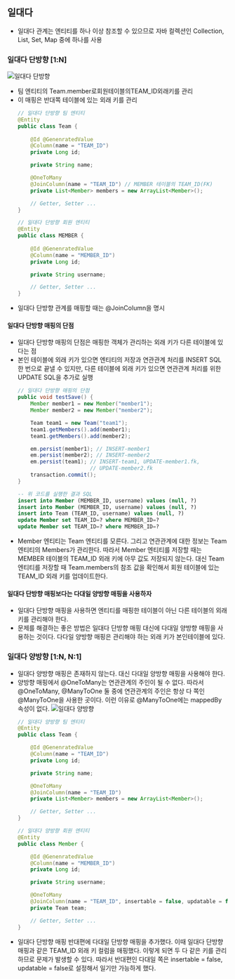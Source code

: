 ## 일대다
* 일대다 관계는 엔티티를 하나 이상 참조할 수 있으므로 자바 컬렉션인 Collection, List, Set, Map 중에 하나를 사용

### 일대다 단방향 [1:N]
![일대다 단방향](https://user-images.githubusercontent.com/96726016/158812822-70ef23ca-5c44-4224-847b-19adcff9b0c7.png)
* 팀 엔티티의 Team.member로회원테이블의TEAM_ID외래키를 관리
* 이 매핑은 반대쪽 테이블에 있는 외래 키를 관리
    ```java
    // 일대다 단방향 팀 엔티티
    @Entity
    public class Team {
        
        @Id @GenenratedValue
        @Column(name = "TEAM_ID")
        private Long id;

        private String name;

        @OneToMany
        @JoinColumn(name = "TEAM_ID") // MEMBER 테이블의 TEAM_ID(FK)
        private List<Member> members = new ArrayList<Member>();

        // Getter, Setter ...
    }
    ```
    ```java
    // 일대다 단방향 회원 엔티티
    @Entity
    public class MEMBER {
        
        @Id @GenenratedValue
        @Column(name = "MEMBER_ID")
        private Long id;

        private String username;

        // Getter, Setter ...
    }
    ```
* 일대다 단방향 관계를 매핑할 때는 @JoinColumn을 명시

#### 일대다 단방향 매핑의 단점
* 일대다 단방향 매핑의 단점은 매핑한 객체가 관리하는 외래 키가 다른 테이블에 있다는 점
* 본인 테이블에 외래 키가 있으면 엔티티의 저장과 연관관계 처리를 INSERT SQL 한 번으로 끝낼 수 있지만, 다른 테이블에 외래 키가 있으면 연관관계 처리를 위한 UPDATE SQL을 추가로 실행
    ```java
    // 일대다 단방향 매핑의 단점
    public void testSave() {
        Member member1 = new Member("member1");
        Member member2 = new Member("member2");

        Team team1 = new Team("team1");
        team1.getMembers().add(member1);
        team1.getMembers().add(member2);

        em.persist(member1); // INSERT-member1
        em.persist(member2); // INSERT-member2
        em.persist(team1); // INSERT-team1, UPDATE-member1.fk,
                           // UPDATE-member2.fk
        transaction.commit();
    }
    ```
    ```sql
    -- 위 코드를 실행한 결과 SQL
    insert into Member (MEMBER_ID, username) values (null, ?)
    insert into Member (MEMBER_ID, username) values (null, ?)
    insert into Team (TEAM_ID, username) values (null, ?)
    update Member set TEAM_ID=? where MEMBER_ID=?
    update Member set TEAM_ID=? where MEMBER_ID=?
    ```
* Member 엔티티는 Team 엔티티를 모른다. 그리고 연관관계에 대한 정보는 Team 엔티티의 Members가 관리한다. 따라서 Member 엔티티를 저장할 때는 MEMBER 테이블의 TEAM_ID 외래 키에 아무 값도 저장되지 않는다. 대신 Team 엔티티를 저장할 때 Team.members의 참조 값을 확인해서 회원 테이블에 있는 TEAM_ID 외래 키를 업데이트한다.

#### 일대다 단방향 매핑보다는 다대일 양방향 매핑을 사용하자
* 일대다 단방향 매핑을 사용하면 엔티티를 매핑한 테이블이 아닌 다른 테이블의 외래 키를 관리해야 한다.
* 문제를 해결하는 좋은 방법은 일대다 단방향 매핑 대신에 다대일 양방향 매핑을 사용하는 것이다. 다다일 양방향 매핑은 관리해야 하는 외래 키가 본인테이블에 있다.

### 일대다 양방향 [1:N, N:1]
* 일대다 양방향 매핑은 존재하지 않는다. 대신 다대일 양방향 매핑을 사용해야 한다.
* 양방향 매핑에서 @OneToMany는 연관관계의 주인이 될 수 없다. 따라서 @OneToMany, @ManyToOne 둘 중에 연관관계의 주인은 항상 다 쪽인 @ManyToOne을 사용한 곳이다. 이런 이유로 @ManyToOne에는 mappedBy 속성이 없다.
![일대다 양방향](https://user-images.githubusercontent.com/96726016/158828887-57e15709-9029-4e9a-a9c4-59cc83525806.png)
    ```java
    // 일대다 양방향 팀 엔티티
    @Entity
    public class Team {

        @Id @GenenratedValue
        @Column(name = "TEAM_ID")
        private Long id;

        private String name;

        @OneToMany
        @JoinColumn(name = "TEAM_ID")
        private List<Member> members = new ArrayList<Member>();

        // Getter, Setter ...
    }
    ```
    ```java
    // 일대다 양방향 회원 엔티티
    @Entity
    public class Member {

        @Id @GenenratedValue
        @Column(name = "MEMBER_ID")
        private Long id;

        private String username;

        @OneToMany
        @JoinColumn(name = "TEAM_ID", insertable = false, updatable = false)
        private Team team;

        // Getter, Setter ...
    }
    ```
* 일대다 단방향 매핑 반대편에 다대일 단방향 매핑을 추가했다. 이때 일대다 단방향 매핑과 같은 TEAM_ID 외래 키 컬럼을 매핑했다. 이렇게 되면 두 다 같은 키를 관리하므로 문제가 발생할 수 있다. 따라서 반대편인 다대일 쪽은 insertable = false, updatable = false로 설정해서 일기만 가능하게 했다.